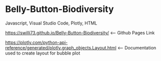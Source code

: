 # Belly-Button-Biodiversity
Javascript, Visual Studio Code, Plotly, HTML

https://swilli73.github.io/Belly-Button-Biodiversity/ <-- Github Pages Link

https://plotly.com/python-api-reference/generated/plotly.graph_objects.Layout.html <-- Documentation used to create layout for bubble plot 
